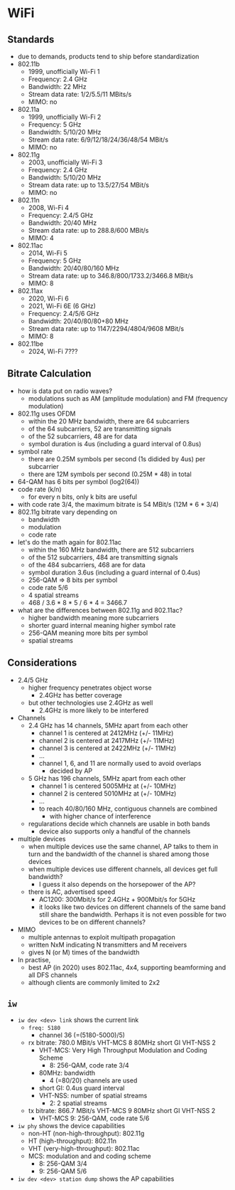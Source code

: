 WiFi
====

## Standards

- due to demands, products tend to ship before standardization
- 802.11b
  - 1999, unofficially Wi-Fi 1
  - Frequency: 2.4 GHz
  - Bandwidth: 22 MHz
  - Stream data rate: 1/2/5.5/11 MBits/s
  - MIMO: no
- 802.11a
  - 1999, unofficially Wi-Fi 2
  - Frequency: 5 GHz
  - Bandwidth: 5/10/20 MHz
  - Stream data rate: 6/9/12/18/24/36/48/54 MBit/s
  - MIMO: no
- 802.11g
  - 2003, unofficially Wi-Fi 3
  - Frequency: 2.4 GHz
  - Bandwidth: 5/10/20 MHz
  - Stream data rate: up to 13.5/27/54 MBit/s
  - MIMO: no
- 802.11n
  - 2008, Wi-Fi 4
  - Frequency: 2.4/5 GHz
  - Bandwidth: 20/40 MHz
  - Stream data rate: up to 288.8/600 MBit/s
  - MIMO: 4
- 802.11ac
  - 2014, Wi-Fi 5
  - Frequency: 5 GHz
  - Bandwidth: 20/40/80/160 MHz
  - Stream data rate: up to 346.8/800/1733.2/3466.8 MBit/s
  - MIMO: 8
- 802.11ax
  - 2020, Wi-Fi 6
  - 2021, Wi-Fi 6E (6 GHz)
  - Frequency: 2.4/5/6 GHz
  - Bandwidth: 20/40/80/80+80 MHz
  - Stream data rate: up to 1147/2294/4804/9608 MBit/s
  - MIMO: 8
- 802.11be
  - 2024, Wi-Fi 7???

## Bitrate Calculation

- how is data put on radio waves?
  - modulations such as AM (amplitude modulation) and FM (frequency
    modulation)
- 802.11g uses OFDM
  - within the 20 MHz bandwidth, there are 64 subcarriers
  - of the 64 subcarriers, 52 are transmitting signals
  - of the 52 subcarriers, 48 are for data
  - symbol duration is 4us (including a guard interval of 0.8us)
- symbol rate
  - there are 0.25M symbols per second (1s didided by 4us) per subcarrier
  - there are 12M symbols per second (0.25M * 48) in total
- 64-QAM has 6 bits per symbol (log2(64))
- code rate (k/n)
  - for every n bits, only k bits are useful
- with code rate 3/4, the maximum bitrate is 54 MBit/s (12M * 6 * 3/4)
- 802.11g bitrate vary depending on
  - bandwidth
  - modulation
  - code rate
- let's do the math again for 802.11ac 
  - within the 160 MHz bandwidth, there are 512 subcarriers
  - of the 512 subcarriers, 484 are transmitting signals
  - of the 484 subcarriers, 468 are for data
  - symbol duration 3.6us (including a guard internal of 0.4us)
  - 256-QAM => 8 bits per symbol
  - code rate 5/6
  - 4 spatial streams
  - 468 / 3.6 * 8 * 5 / 6 * 4 = 3466.7
- what are the differences between 802.11g and 802.11ac?
  - higher bandwidth meaning more subcarriers
  - shorter guard internal meaning higher symbol rate
  - 256-QAM meaning more bits per symbol
  - spatial streams

## Considerations

- 2.4/5 GHz
  - higher frequency penetrates object worse
    - 2.4GHz has better coverage
  - but other technologies use 2.4GHz as well
    - 2.4GHz is more likely to be interfered
- Channels
  - 2.4 GHz has 14 channels, 5MHz apart from each other
    - channel 1 is centered at 2412MHz (+/- 11MHz)
    - channel 2 is centered at 2417MHz (+/- 11MHz)
    - channel 3 is centered at 2422MHz (+/- 11MHz)
    - ...
    - channel 1, 6, and 11 are normally used to avoid overlaps
      - decided by AP
  - 5 GHz has 196 channels, 5MHz apart from each other
    - channel 1 is centered 5005MHz at (+/- 10MHz)
    - channel 2 is centered 5010MHz at (+/- 10MHz)
    - ...
    - to reach 40/80/160 MHz, contiguous channels are combined
      - with higher chance of interference
  - regularations decide which channels are usable in both bands
    - device also supports only a handful of the channels
- multiple devices
  - when multiple devices use the same channel, AP talks to them in turn and
    the bandwidth of the channel is shared among those devices
  - when multiple devices use different channels, all devices get full
    bandwidth?
    - I guess it also depends on the horsepower of the AP?
  - there is AC, advertised speed
    - AC1200: 300Mbit/s for 2.4GHz + 900Mbit/s for 5GHz
    - it looks like two devices on different channels of the same band still
      share the bandwidth.  Perhaps it is not even possible for two devices to
      be on different channels?
- MIMO
  - multiple antennas to exploit multipath propagation
  - written NxM indicating N transmitters and M receivers
  - gives N (or M) times of the bandwidth
- In practise,
  - best AP (in 2020) uses 802.11ac, 4x4, supporting beamforming and all DFS
    channels
  - although clients are commonly limited to 2x2

## `iw`

- `iw dev <dev> link` shows the current link
  - `freq: 5180`
    - channel 36 (=(5180-5000)/5)
  - rx bitrate: 780.0 MBit/s VHT-MCS 8 80MHz short GI VHT-NSS 2
    - VHT-MCS: Very High Throughput Modulation and Coding Scheme
      - 8: 256-QAM, code rate 3/4
    - 80MHz: bandwidth
      - 4 (=80/20) channels are used
    - short GI: 0.4us guard interval
    - VHT-NSS: number of spatial streams
      - 2: 2 spatial streams
  - tx bitrate: 866.7 MBit/s VHT-MCS 9 80MHz short GI VHT-NSS 2
    - VHT-MCS 9: 256-QAM, code rate 5/6
- `iw phy` shows the device capabilities
  - non-HT (non-high-throughput): 802.11g
  - HT (high-throughput): 802.11n
  - VHT (very-high-throughput): 802.11ac
  - MCS: modulation and and coding scheme
    - 8: 256-QAM 3/4
    - 9: 256-QAM 5/6
- `iw dev <dev> station dump` shows the AP capabilities
